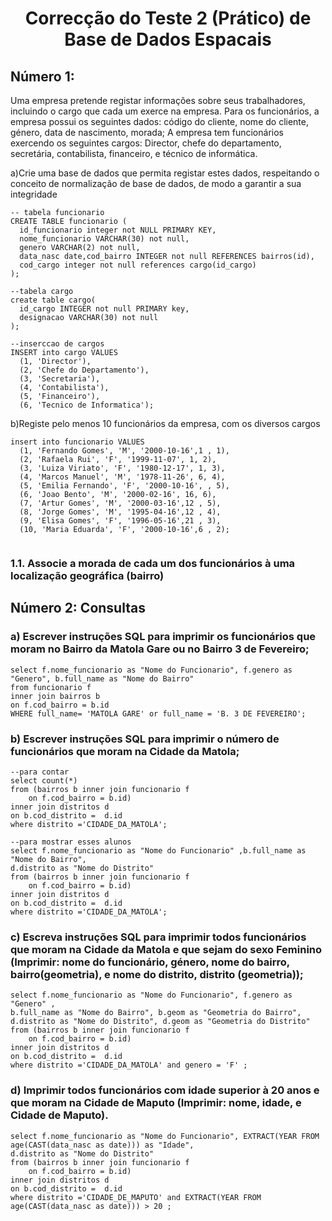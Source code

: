 # <p align="center">Correcção do Teste 2 (Prático) de Base de Dados Espacais</p>

## Número 1: 
<p> Uma empresa pretende registar informações sobre seus trabalhadores, incluindo o cargo que cada um exerce na
empresa. Para os funcionários, a empresa possui os seguintes dados: código do cliente, nome do cliente, género, data de
nascimento, morada; A empresa tem funcionários exercendo os seguintes cargos: Director, chefe do departamento, secretária, contabilista,
financeiro, e técnico de informática.</p>
<p>a)Crie uma base de dados que permita registar estes dados, respeitando o conceito de normalização de base
de dados, de modo a garantir a sua integridade</p>


```
-- tabela funcionario
CREATE TABLE funcionario (
  id_funcionario integer not NULL PRIMARY KEY,
  nome_funcionario VARCHAR(30) not null,
  genero VARCHAR(2) not null,
  data_nasc date,cod_bairro INTEGER not null REFERENCES bairros(id),
  cod_cargo integer not null references cargo(id_cargo)
);
```
```
--tabela cargo
create table cargo(
  id_cargo INTEGER not null PRIMARY key,
  designacao VARCHAR(30) not null
);
```

```
--inserccao de cargos
INSERT into cargo VALUES 
  (1, 'Director'),
  (2, 'Chefe do Departamento'), 
  (3, 'Secretaria'),
  (4, 'Contabilista'),
  (5, 'Financeiro'),
  (6, 'Tecnico de Informatica');
```

<p>b)Registe pelo menos 10 funcionários da empresa, com os diversos cargos</p>

```
insert into funcionario VALUES
  (1, 'Fernando Gomes', 'M', '2000-10-16',1 , 1),
  (2, 'Rafaela Rui', 'F', '1999-11-07', 1, 2),
  (3, 'Luiza Viriato', 'F', '1980-12-17', 1, 3),
  (4, 'Marcos Manuel', 'M', '1978-11-26', 6, 4),
  (5, 'Emilia Fernando', 'F', '2000-10-16', , 5),
  (6, 'Joao Bento', 'M', '2000-02-16', 16, 6),
  (7, 'Artur Gomes', 'M', '2000-03-16',12 , 5),
  (8, 'Jorge Gomes', 'M', '1995-04-16',12 , 4),
  (9, 'Elisa Gomes', 'F', '1996-05-16',21 , 3),
  (10, 'Maria Eduarda', 'F', '2000-10-16',6 , 2);
          
```

### 1.1. Associe a morada de cada um dos funcionários à uma localização geográfica (bairro)

##
## Número 2: Consultas
### a) Escrever instruções SQL para imprimir os funcionários que moram no Bairro da Matola Gare ou no Bairro 3 de Fevereiro;
```
select f.nome_funcionario as "Nome do Funcionario", f.genero as "Genero", b.full_name as "Nome do Bairro"
from funcionario f
inner join bairros b
on f.cod_bairro = b.id
WHERE full_name= 'MATOLA GARE' or full_name = 'B. 3 DE FEVEREIRO';
```

### b) Escrever instruções SQL para imprimir o número de funcionários que moram na Cidade da Matola;
```
--para contar
select count(*)
from (bairros b inner join funcionario f
	on f.cod_bairro = b.id)
inner join distritos d
on b.cod_distrito =  d.id
where distrito ='CIDADE_DA_MATOLA';

--para mostrar esses alunos
select f.nome_funcionario as "Nome do Funcionario" ,b.full_name as "Nome do Bairro", 
d.distrito as "Nome do Distrito"
from (bairros b inner join funcionario f
	on f.cod_bairro = b.id)
inner join distritos d
on b.cod_distrito =  d.id
where distrito ='CIDADE_DA_MATOLA';
```

### c) Escreva instruções SQL para imprimir todos funcionários que moram na Cidade da Matola e que sejam do sexo Feminino (Imprimir: nome do funcionário, género, nome do bairro, bairro(geometria), e nome do distrito, distrito (geometria));

```
select f.nome_funcionario as "Nome do Funcionario", f.genero as "Genero" ,
b.full_name as "Nome do Bairro", b.geom as "Geometria do Bairro",
d.distrito as "Nome do Distrito", d.geom as "Geometria do Distrito"
from (bairros b inner join funcionario f
	on f.cod_bairro = b.id)
inner join distritos d
on b.cod_distrito =  d.id
where distrito ='CIDADE_DA_MATOLA' and genero = 'F' ;
```

### d) Imprimir todos funcionários com idade superior à 20 anos e que moram na Cidade de Maputo (Imprimir: nome, idade, e Cidade de Maputo).

```
select f.nome_funcionario as "Nome do Funcionario", EXTRACT(YEAR FROM age(CAST(data_nasc as date))) as "Idade",
d.distrito as "Nome do Distrito"
from (bairros b inner join funcionario f
	on f.cod_bairro = b.id)
inner join distritos d
on b.cod_distrito =  d.id
where distrito ='CIDADE_DE_MAPUTO' and EXTRACT(YEAR FROM age(CAST(data_nasc as date))) > 20 ;
```
